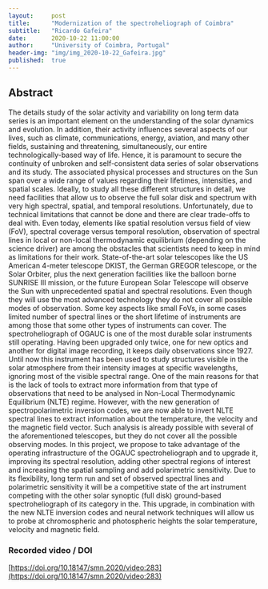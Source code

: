 ```yaml
---
layout:     post
title:      "Modernization of the spectroheliograph of Coimbra"
subtitle:   "Ricardo Gafeira"
date:       2020-10-22 11:00:00
author:     "University of Coimbra, Portugal"
header-img: "img/img_2020-10-22_Gafeira.jpg"
published:  true
---
```


## Abstract
The details study of the solar activity and variability on long term data series is an important element on the understanding of the solar dynamics and evolution. In addition, their activity influences several aspects of our lives, such as climate, communications, energy, aviation, and many other fields, sustaining and threatening, simultaneously, our entire technologically-based way of life. Hence, it is paramount to secure the continuity of unbroken and self-consistent data series of solar observations and its study.
The associated physical processes and structures on the Sun span over a wide range of values regarding their lifetimes, intensities, and spatial scales. Ideally, to study all these different structures in detail, we need facilities that allow us to observe the full solar disk and spectrum with very high spectral, spatial, and temporal resolutions. Unfortunately, due to technical limitations that cannot be done and there are clear trade-offs to deal with.
Even today, elements like spatial resolution versus field of view (FoV), spectral coverage versus temporal resolution, observation of spectral lines in local or non-local thermodynamic equilibrium (depending on the science driver) are among the obstacles that scientists need to keep in mind as limitations for their work.
State-of-the-art solar telescopes like the US American 4-meter telescope DKIST, the German GREGOR telescope, or the Solar Orbiter, plus the next generation facilities like the balloon borne SUNRISE III mission, or the future European Solar Telescope will observe the Sun with unprecedented spatial and spectral resolutions. Even though they will use the most advanced technology they do not cover all possible modes of observation. Some key aspects like small FoVs, in some cases limited number of spectral lines or the short lifetime of instruments are among those that some other types of instruments can cover.
The spectroheliograph of OGAUC is one of the most durable solar instruments still operating.  Having been upgraded only twice, one for new optics and another for digital image recording, it keeps daily observations since 1927. Until now this instrument has been used to study structures visible in the solar atmosphere from their intensity images at specific wavelengths, ignoring most of the visible spectral range. One of the main reasons for that is the lack of tools to extract more information from that type of observations that need to be analysed in Non-Local Thermodynamic Equilibrium (NLTE) regime.
However, with the new generation of spectropolarimetric inversion codes, we are now able to invert NLTE spectral lines to extract information about the temperature, the velocity and the magnetic field vector. Such analysis is already possible with several of the aforementioned telescopes, but they do not cover all the possible observing modes.
In this project, we propose to take advantage of the operating infrastructure of the OGAUC spectroheliograph and to upgrade it, improving its spectral resolution, adding other spectral regions of interest and increasing the spatial sampling and add polarimetric sensitivity. Due to its flexibility, long term run and set of observed spectral lines and polarimetric sensitivity it will be a competitive state of the art instrument competing with the other solar synoptic (full disk) ground-based spectroheliograph of its category in the. This upgrade, in combination with the new NLTE inversion codes and neural network techniques will allow us to probe at chromospheric and photospheric heights the solar temperature, velocity and magnetic field.

### Recorded video / DOI
[https://doi.org/10.18147/smn.2020/video:283](https://doi.org/10.18147/smn.2020/video:283)
